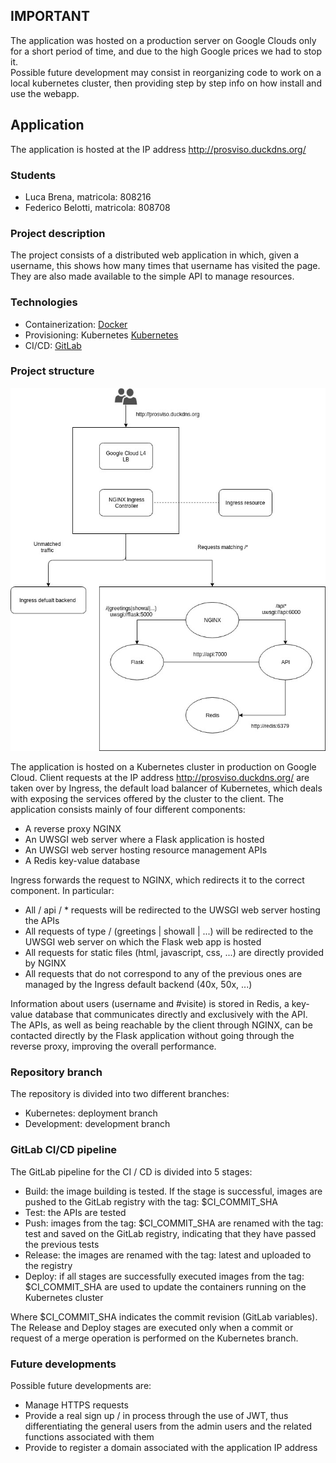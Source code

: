 ## IMPORTANT
The application was hosted on a production server on Google Clouds only for a short period of time, and due to the high Google prices we had to stop it.  
Possible future development may consist in reorganizing code to work on a local kubernetes cluster, then providing step by step info on how install and use the webapp.

## Application

The application is hosted at the IP address http://prosviso.duckdns.org/

### Students

* Luca Brena, matricola: 808216
* Federico Belotti, matricola: 808708

### Project description

The project consists of a distributed web application in which, given a username, this shows how many times that username has visited the page.
They are also made available to the simple API to manage resources.

### Technologies

* Containerization: [Docker](https://docker.com)
* Provisioning: Kubernetes [Kubernetes](https://kubernetes.io)
* CI/CD: [GitLab](https://gitlab.com)

### Project structure

![](nginx/html/static/images/workflow.png)

The application is hosted on a Kubernetes cluster in production on Google Cloud.
Client requests at the IP address http://prosviso.duckdns.org/ are taken over by Ingress, the default load balancer of Kubernetes, which deals with exposing the services offered by the cluster to the client.
The application consists mainly of four different components:

* A reverse proxy NGINX
* An UWSGI web server where a Flask application is hosted
* An UWSGI web server hosting resource management APIs
* A Redis key-value database

Ingress forwards the request to NGINX, which redirects it to the correct component.
In particular:

* All / api / * requests will be redirected to the UWSGI web server hosting the APIs
* All requests of type / (greetings | showall | ...) will be redirected to the UWSGI web server on which the Flask web app is hosted
* All requests for static files (html, javascript, css, ...) are directly provided by NGINX
* All requests that do not correspond to any of the previous ones are managed by the Ingress default backend (40x, 50x, ...)

Information about users (username and #visite) is stored in Redis, a key-value database that communicates directly and exclusively with the API.
The APIs, as well as being reachable by the client through NGINX, can be contacted directly by the Flask application without going through the reverse proxy, improving the overall performance.

### Repository branch

The repository is divided into two different branches:

* Kubernetes: deployment branch
* Development: development branch

### GitLab CI/CD pipeline

The GitLab pipeline for the CI / CD is divided into 5 stages:

* Build: the image building is tested. If the stage is successful, images are pushed to the GitLab registry with the tag: $CI_COMMIT_SHA
* Test: the APIs are tested
* Push: images from the tag: $CI_COMMIT_SHA are renamed with the tag: test and saved on the GitLab registry, indicating that they have passed the previous tests
* Release: the images are renamed with the tag: latest and uploaded to the registry
* Deploy: if all stages are successfully executed images from the tag: $CI_COMMIT_SHA are used to update the containers running on the Kubernetes cluster

Where $CI_COMMIT_SHA indicates the commit revision (GitLab variables).
The Release and Deploy stages are executed only when a commit or request of a merge operation is performed on the Kubernetes branch.

### Future developments

Possible future developments are:

* Manage HTTPS requests
* Provide a real sign up / in process through the use of JWT, thus differentiating the general users from the admin users and the related functions associated with them
* Provide to register a domain associated with the application IP address

